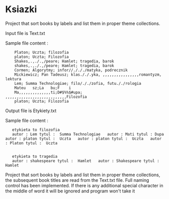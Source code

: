 # Ksiazki
 Project that sort books by labels and list them in proper theme collections.

Input file is Text.txt

Sample file content :

        Platon; Uczta; filozofia
        platon; Uczta; Filozofia
        Shakes,.,./.,/peare; Hamlet; tragedia, barok
        shakes,.,./.,/peare; Hamlet; tragedia, barok
        Cormen; Algorytmy; infor//./././matyka, podrecznik
        Mickiewicz; Pan Tadeusz; klas././.yka, ,,,,,,,,,,,,,,,,romantyzm, lektura
        Lem; Summa Technologiae; filo/././zofia, futu././rologia
        Mateu	sz;La	bu;F	i
        Ma,,,,,,,,,,,,,,ti;D#$%%$#upa;           ,,,,,,,,,,,,,,,,,,,,,,,,,,,Filozofia
        platon; Uczta; Filozofia
     
Output file is Etykiety.txt

Sample file content :

       etykieta to filozofia
       autor : Lem tytul :  Summa Technologiae	 autor : Mati tytul : Dupa	 autor : platon tytul :  Uczta	 autor : platon tytul :  Uczta	 autor : Platon tytul :  Uczta	


       etykieta to tragedia
       autor : shakespeare tytul :  Hamlet	 autor : Shakespeare tytul :  Hamlet	



Project that sort books by labels and list them in proper theme collections, the subsequent book titles are read from the Text.txt file. Full naming control has been implemented. 
If there is any additional special character in the middle of word it will be ignored and program won't take it 

